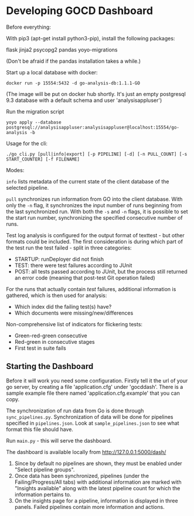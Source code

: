 Developing GOCD Dashboard
=========================

Before everything:

With pip3 (apt-get install python3-pip), install the following packages:

flask
jinja2
psycopg2
pandas
yoyo-migrations

(Don't be afraid if the pandas installation takes a while.)

Start up a local database with docker:

    docker run -p 15554:5432 -d go-analysis-db:1.1.1-GO

(The image will be put on docker hub shortly. It's just an empty postgresql 9.3 database with a default schema and user 'analysisappluser')

Run the migration script

    yoyo apply --database postgresql://analysisappluser:analysisappluser@localhost:15554/go-analysis -b

Usage for the cli:

    ./go_cli.py [pull|info|export] [-p PIPELINE] [-d] [-n PULL_COUNT] [-s START_COUNTER] [-f FILENAME]

Modes:

`info` lists metadata of the current state of the client database of the selected pipeline.

`pull` synchronizes run information from GO into the client database.
With only the `-n` flag, it synchronizes the input number of runs beginning from the last synchronized run.
With both the `-s` and `-n` flags, it is possible to set the start run number, synchronizing the specified consecutive number of runs.


Test log analysis is configured for the output format of texttest - but other formats could be included.
The first consideration is during which part of the test run the test failed - split in three categories:

* STARTUP: runDeployer did not finish
* TEST: there were test failures according to JUnit
* POST: all tests passed according to JUnit, but the process still returned an error code (meaning that post-test Git operation failed)

For the runs that actually contain _test_ failures, additional information is gathered, which is then used for analysis:

* Which index did the failing test(s) have?
* Which documents were missing/new/differences


Non-comprehensive list of indicators for flickering tests:

* Green-red-green consecutive
* Red-green in consecutive stages
* First test in suite fails


Starting the Dashboard
-----------------------

Before it will work you need some configuration. Firstly tell it the url of your go server, by creating a file 'application.cfg' under 'gocddash'. There is a sample example file there named 'application.cfg.example' that you can copy.

The synchronization of run data from Go is done through `sync_pipelines.py`. Synchronization of data will be done for pipelines specified in `pipelines.json`. Look at `sample_pipelines.json` to see what format this file should have.

Run `main.py` - this will serve the dashboard.

The dashboard is available locally from http://127.0.0.1:5000/dash/
1. Since by default no pipelines are shown, they must be enabled under "Select pipeline groups".
2. Once data has been synchronized, pipelines (under the Failing/Progress/All tabs) with additional information are marked with "Insights available" along with the latest pipeline count for which the information pertains to.
3. On the insights page for a pipeline, information is displayed in three panels. Failed pipelines contain more information and actions.

